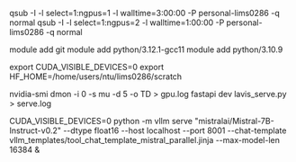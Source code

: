 

qsub -I -l select=1:ngpus=1 -l walltime=3:00:00 -P personal-lims0286 -q normal
qsub -I -l select=1:ngpus=2 -l walltime=1:00:00 -P personal-lims0286 -q normal

module add git
module add python/3.12.1-gcc11
module add python/3.10.9

export CUDA_VISIBLE_DEVICES=0
export HF_HOME=/home/users/ntu/lims0286/scratch

nvidia-smi dmon -i 0 -s mu -d 5 -o TD > gpu.log 
fastapi dev lavis_serve.py > serve.log

CUDA_VISIBLE_DEVICES=0 python -m vllm serve "mistralai/Mistral-7B-Instruct-v0.2" --dtype float16 --host localhost --port 8001 --chat-template vllm_templates/tool_chat_template_mistral_parallel.jinja --max-model-len 16384 &